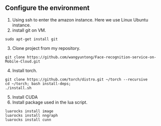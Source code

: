 ## Configure the environment
1. Using ssh to enter the amazon instance. Here we use Linux Ubuntu instance.
2. install git on VM. 
```
sudo apt-get install git
```
3. Clone project from my repository.
```
git clone https://github.com/wangyuntong/Face-recognition-service-on-Mobile-Cloud.git
```
4. Install torch.
```
git clone https://github.com/torch/distro.git ~/torch --recursive
cd ~/torch; bash install-deps;
./install.sh
```
5. Install CUDA
6. Install package used in the lua script.
```
luarocks install image
luarocks install nngraph
luarocks install cunn
```

